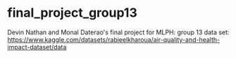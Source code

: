# final_project_group13
Devin Nathan and Monal Daterao's final project for MLPH: group 13
data set: https://www.kaggle.com/datasets/rabieelkharoua/air-quality-and-health-impact-dataset/data
